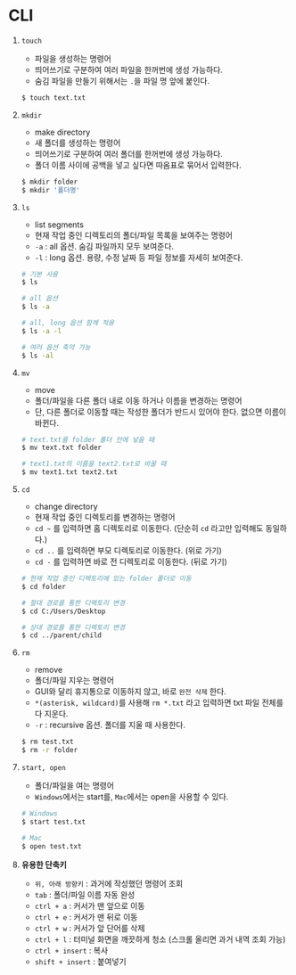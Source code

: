 # CLI

1. `touch`

   - 파일을 생성하는 명령어
   - 띄어쓰기로 구분하여 여러 파일을 한꺼번에 생성 가능하다.
   - 숨김 파일을 만들기 위해서는 `.`을 파일 명 앞에 붙인다.

   ```bash
   $ touch text.txt
   ```

2. `mkdir`

   - make directory
   - 새 폴더를 생성하는 명령어
   - 띄어쓰기로 구분하여 여러 폴더를 한꺼번에 생성 가능하다.
   - 폴더 이름 사이에 공백을 넣고 싶다면 따옴표로 묶어서 입력한다.

   ```bash
   $ mkdir folder
   $ mkdir '폴더명'
   ```

3. `ls`

   - list segments
   - 현재 작업 중인 디렉토리의 폴더/파일 목록을 보여주는 명령어
   - `-a` : all 옵션. 숨김 파일까지 모두 보여준다.
   - `-l` : long 옵션. 용량, 수정 날짜 등 파일 정보를 자세히 보여준다.

   ```bash
   # 기본 사용
   $ ls 
   
   # all 옵션
   $ ls -a
   
   # all, long 옵션 함께 적용
   $ ls -a -l
   
   # 여러 옵션 축약 가능
   $ ls -al
   ```

4. `mv`

   - move
   - 폴더/파일을 다른 폴더 내로 이동 하거나 이름을 변경하는 명령어
   - 단, 다른 폴더로 이동할 때는 작성한 폴더가 반드시 있어야 한다. 없으면 이름이 바뀐다.

   ```bash
   # text.txt를 folder 폴더 안에 넣을 때
   $ mv text.txt folder
   
   # text1.txt의 이름을 text2.txt로 바꿀 때
   $ mv text1.txt text2.txt
   ```

5. `cd`

   - change directory
   - 현재 작업 중인 디렉토리를 변경하는 명령어
   - `cd ~` 를 입력하면 홈 디렉토리로 이동한다. (단순히 `cd` 라고만 입력해도 동일하다.)
   - `cd ..` 를 입력하면 부모 디렉토리로 이동한다. (위로 가기)
   - `cd -` 를 입력하면 바로 전 디렉토리로 이동한다. (뒤로 가기)

   ```bash
   # 현재 작업 중인 디렉토리에 있는 folder 폴더로 이동
   $ cd folder
   
   # 절대 경로를 통한 디렉토리 변경
   $ cd C:/Users/Desktop
   
   # 상대 경로를 통한 디렉토리 변경
   $ cd ../parent/child
   ```

6. `rm`

   - remove
   - 폴더/파일 지우는 명령어
   - GUI와 달리 휴지통으로 이동하지 않고, 바로 `완전 삭제` 한다.
   - `*(asterisk, wildcard)`를 사용해 `rm *.txt` 라고 입력하면 txt 파일 전체를 다 지운다.
   - `-r` : recursive 옵션. 폴더를 지울 때 사용한다.

   ```bash
   $ rm test.txt
   $ rm -r folder
   ```

7. `start, open`

   - 폴더/파일을 여는 명령어
   - `Windows`에서는 start를, `Mac`에서는 open을 사용할 수 있다.

   ```bash
   # Windows
   $ start test.txt
   
   # Mac
   $ open test.txt
   ```

8. **유용한 단축키**

   - `위, 아래 방향키` : 과거에 작성했던 명령어 조회
   - `tab` : 폴더/파일 이름 자동 완성
   - `ctrl + a` : 커서가 맨 앞으로 이동
   - `ctrl + e` : 커서가 맨 뒤로 이동
   - `ctrl + w` : 커서가 앞 단어를 삭제
   - `ctrl + l` : 터미널 화면을 깨끗하게 청소 (스크롤 올리면 과거 내역 조회 가능)
   - `ctrl + insert` : 복사
   - `shift + insert` : 붙여넣기
